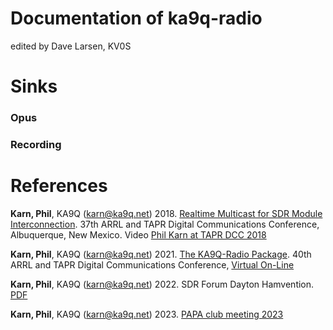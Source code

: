 
# Documentation of ka9q-radio

edited by Dave Larsen, KV0S




# Sinks

### Opus

### Recording


# References


**Karn, Phil**, KA9Q (karn@ka9q.net) 2018. [Realtime Multicast for SDR Module Interconnection](https://tapr.org/40th-annual-arrl-and-tapr-digital-communications-conference/). 37th ARRL and TAPR Digital Communications Conference, Albuquerque, New Mexico. Video [Phil Karn at TAPR DCC 2018](https://youtu.be/D1LYLDGknOY)

**Karn, Phil**, KA9Q (karn@ka9q.net) 2021. [The KA9Q-Radio Package](https://www.youtube.com/watch?v=VrMoNnctrqo&t=13s). 40th ARRL and TAPR Digital Communications Conference, [Virtual On-Line](https://youtu.be/kVY3E3e--_I?t=15080)

**Karn, Phil**, KA9Q (karn@ka9q.net) 2022.  SDR Forum Dayton Hamvention. [PDF](https://files.tapr.org/meetings/DCC_2018/DCC2018-KA9Q-Multicast4SDR-Interconnect.pdf)

**Karn, Phil**, KA9Q (karn@ka9q.net) 2023.  [PAPA club meeting 2023](https://youtu.be/7nhBFSGby2o)


